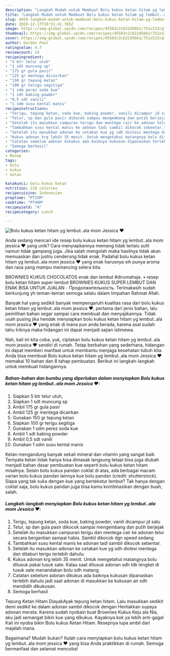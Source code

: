 ```yaml
---
description: "Langkah Mudah untuk Membuat Bolu kukus ketan hitam yg lembut..ala mom Jessica ❤️ yang Bisa Manjain Lidah"
title: "Langkah Mudah untuk Membuat Bolu kukus ketan hitam yg lembut..ala mom Jessica ❤️ yang Bisa Manjain Lidah"
slug: 4659-langkah-mudah-untuk-membuat-bolu-kukus-ketan-hitam-yg-lembutala-mom-jessica-yang-bisa-manjain-lidah
date: 2020-12-17T19:51:41.765Z
image: https://img-global.cpcdn.com/recipes/45583c2cb22d56b1/751x532cq70/bolu-kukus-ketan-hitam-yg-lembutala-mom-jessica-❤️-foto-resep-utama.jpg
thumbnail: https://img-global.cpcdn.com/recipes/45583c2cb22d56b1/751x532cq70/bolu-kukus-ketan-hitam-yg-lembutala-mom-jessica-❤️-foto-resep-utama.jpg
cover: https://img-global.cpcdn.com/recipes/45583c2cb22d56b1/751x532cq70/bolu-kukus-ketan-hitam-yg-lembutala-mom-jessica-❤️-foto-resep-utama.jpg
author: Gordon Paul
ratingvalue: 4.7
reviewcount: 14
recipeingredient:
- "5 btr telur utuh"
- "1 sdt muncung sp"
- "175 gr gula pasir"
- "125 gr mentega dicairkan"
- "150 gr tepung ketan"
- "100 gr terigu segitiga"
- "1 sdm perez soda kue"
- "1 sdt baking powder"
- "0,5 sdt vanili"
- "1 sdm susu kental manis"
recipeinstructions:
- "Terigu, tepung ketan, soda kue, baking powder, vanili dicampur jd satu"
- "Telur, sp dan gula pasir dikocok sampai mengembang dan putih berjejak"
- "Setelah itu masukkan campuran terigu dan mentega cair ke adonan telur secara bergantian sampai habis. Sambil dikocok dgn speed sedang"
- "Tambahkan susu kental manis ke adonan tadi sambil dikocok sebentar."
- "Setelah itu masukkan adonan ke cetakan kue yg sdh diolesi mentega dan ditaburi terigu terlebih dahulu."
- "Kukus adonan krg lebih 35 menit. Untuk mengetahui matangnya bolu ditusuk pakai tusuk sate. Kalau saat ditusuk adonan sdh tdk lengket di tusuk sate menandakan bolu sdh matang."
- "Catatan sebelum adonan dikukus ada baiknya kukusan dipanaskan terlebih dahulu jadi saat adonan di masukkan ke kukusan air sdh mendidih dikukusan."
- "Semoga berhasil"
categories:
- Resep
tags:
- bolu
- kukus
- ketan

katakunci: bolu kukus ketan 
nutrition: 210 calories
recipecuisine: Indonesian
preptime: "PT25M"
cooktime: "PT46M"
recipeyield: "4"
recipecategory: Lunch

---
```



![Bolu kukus ketan hitam yg lembut..ala mom Jessica ❤️](https://img-global.cpcdn.com/recipes/45583c2cb22d56b1/751x532cq70/bolu-kukus-ketan-hitam-yg-lembutala-mom-jessica-❤️-foto-resep-utama.jpg)

Anda sedang mencari ide resep bolu kukus ketan hitam yg lembut..ala mom jessica ❤️ yang unik? Cara menyiapkannya memang tidak terlalu sulit namun tidak gampang juga. Jika salah mengolah maka hasilnya tidak akan memuaskan dan justru cenderung tidak enak. Padahal bolu kukus ketan hitam yg lembut..ala mom jessica ❤️ yang enak harusnya sih punya aroma dan rasa yang mampu memancing selera kita.

BROWNIES KUKUS CHOCOLATOS enak dan lembut #dirumahaja. • resep bolu ketan hitam super lembut BROWNIES KUKUS SUPER LEMBUT DAN ENAK BISA UNTUK JUALAN - Продолжительность. Terimakasih sudah berkunjung yh teman-teman semoga selalu dalam limpahan Rahmat Allah.

Banyak hal yang sedikit banyak mempengaruhi kualitas rasa dari bolu kukus ketan hitam yg lembut..ala mom jessica ❤️, pertama dari jenis bahan, lalu pemilihan bahan segar sampai cara membuat dan menyajikannya. Tidak usah pusing jika hendak menyiapkan bolu kukus ketan hitam yg lembut..ala mom jessica ❤️ yang enak di mana pun anda berada, karena asal sudah tahu triknya maka hidangan ini dapat menjadi sajian istimewa.


Nah, kali ini kita coba, yuk, ciptakan bolu kukus ketan hitam yg lembut..ala mom jessica ❤️ sendiri di rumah. Tetap berbahan yang sederhana, hidangan ini dapat memberi manfaat untuk membantu menjaga kesehatan tubuh kita. Anda bisa membuat Bolu kukus ketan hitam yg lembut..ala mom Jessica ❤️ memakai 10 bahan dan 8 tahap pembuatan. Berikut ini langkah-langkah untuk membuat hidangannya.

<!--inarticleads1-->

##### Bahan-bahan dan bumbu yang diperlukan dalam menyiapkan Bolu kukus ketan hitam yg lembut..ala mom Jessica ❤️:

1. Siapkan 5 btr telur utuh,
1. Siapkan 1 sdt muncung sp
1. Ambil 175 gr gula pasir
1. Ambil 125 gr mentega dicairkan
1. Gunakan 150 gr tepung ketan
1. Siapkan 100 gr terigu segitiga
1. Gunakan 1 sdm perez soda kue
1. Ambil 1 sdt baking powder
1. Ambil 0,5 sdt vanili
1. Gunakan 1 sdm susu kental manis


Ketan mengandung banyak sekali mineral dan vitamin yang sangat baik Ternyata ketan tidak hanya bisa dimasak langsung tetapi bisa juga diubah menjadi bahan dasar pembuatan kue seperti bolu kukus ketan hitam misalnya. Selain bolu kukus pandan coklat di atas, ada berbagai macam varian bolu kukus pandan lainnya kue bolu pandan (credit: shutterstock). Siapa yang tak suka dengan kue yang bertekstur lembut? Tak hanya dengan coklat saja, bolu kukus pandan juga bisa kamu kombinasikan dengan buah, salah. 

<!--inarticleads2-->

##### Langkah-langkah menyiapkan Bolu kukus ketan hitam yg lembut..ala mom Jessica ❤️:

1. Terigu, tepung ketan, soda kue, baking powder, vanili dicampur jd satu
1. Telur, sp dan gula pasir dikocok sampai mengembang dan putih berjejak
1. Setelah itu masukkan campuran terigu dan mentega cair ke adonan telur secara bergantian sampai habis. Sambil dikocok dgn speed sedang
1. Tambahkan susu kental manis ke adonan tadi sambil dikocok sebentar.
1. Setelah itu masukkan adonan ke cetakan kue yg sdh diolesi mentega dan ditaburi terigu terlebih dahulu.
1. Kukus adonan krg lebih 35 menit. Untuk mengetahui matangnya bolu ditusuk pakai tusuk sate. Kalau saat ditusuk adonan sdh tdk lengket di tusuk sate menandakan bolu sdh matang.
1. Catatan sebelum adonan dikukus ada baiknya kukusan dipanaskan terlebih dahulu jadi saat adonan di masukkan ke kukusan air sdh mendidih dikukusan.
1. Semoga berhasil


Tepung Ketan Hitam DiayakAyak tepung ketan hitam. Lalu masukkan sedikit demi sedikit ke dalam adonan sambil dikocok dengan Hentakkan supaya adonan merata. Karena sudah nyobain buat Brownies Kukus Keju ala Nia, aku jadi semangat bikin kue yang dikukus. Kayaknya kok ya lebih anti-gagal Kali ini nyoba bikin Bolu kukus Ketan Hitam. Resepnya lupa ambil dari majalah mana. 

Bagaimana? Mudah bukan? Itulah cara menyiapkan bolu kukus ketan hitam yg lembut..ala mom jessica ❤️ yang bisa Anda praktikkan di rumah. Semoga bermanfaat dan selamat mencoba!
